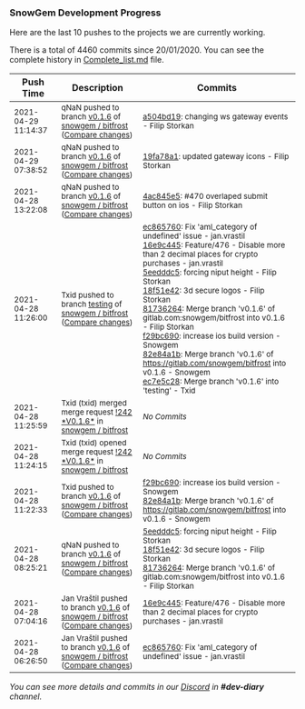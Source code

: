 
### SnowGem Development Progress

Here are the last 10 pushes to the projects we are currently working.

There is a total of 4460 commits since 20/01/2020. You can see the complete history in
 [Complete_list.md](Complete_list.md) file.

| Push Time | Description | Commits |
| --- | --- | --- |
| <sub>2021-04-29 11:14:37</sub> | <sub>qNaN pushed to branch [v0\.1\.6](https://gitlab.com/snowgem/bitfrost/commits/v0.1.6) of [snowgem / bitfrost](https://gitlab.com/snowgem/bitfrost) ([Compare changes](https://gitlab.com/snowgem/bitfrost/compare/19fa78a17f7cbf3832a6354bb13985db7372ae40...a504bd1979a8a7f8432669d449ab6b82e8bedf54))</sub> | <sub>[a504bd19](https://gitlab.com/snowgem/bitfrost/-/commit/a504bd1979a8a7f8432669d449ab6b82e8bedf54): changing ws gateway events - Filip Storkan</sub> |
| <sub>2021-04-29 07:38:52</sub> | <sub>qNaN pushed to branch [v0\.1\.6](https://gitlab.com/snowgem/bitfrost/commits/v0.1.6) of [snowgem / bitfrost](https://gitlab.com/snowgem/bitfrost) ([Compare changes](https://gitlab.com/snowgem/bitfrost/compare/4ac845e55b6145bc23542f087a2aace9166850eb...19fa78a17f7cbf3832a6354bb13985db7372ae40))</sub> | <sub>[19fa78a1](https://gitlab.com/snowgem/bitfrost/-/commit/19fa78a17f7cbf3832a6354bb13985db7372ae40): updated gateway icons - Filip Storkan</sub> |
| <sub>2021-04-28 13:22:08</sub> | <sub>qNaN pushed to branch [v0\.1\.6](https://gitlab.com/snowgem/bitfrost/commits/v0.1.6) of [snowgem / bitfrost](https://gitlab.com/snowgem/bitfrost) ([Compare changes](https://gitlab.com/snowgem/bitfrost/compare/82e84a1b5f1ad4a9fe291955c09a6b1cab9315ca...4ac845e55b6145bc23542f087a2aace9166850eb))</sub> | <sub>[4ac845e5](https://gitlab.com/snowgem/bitfrost/-/commit/4ac845e55b6145bc23542f087a2aace9166850eb): #470 overlaped submit button on ios - Filip Storkan</sub> |
| <sub>2021-04-28 11:26:00</sub> | <sub>Txid pushed to branch [testing](https://gitlab.com/snowgem/bitfrost/commits/testing) of [snowgem / bitfrost](https://gitlab.com/snowgem/bitfrost) ([Compare changes](https://gitlab.com/snowgem/bitfrost/compare/4bd24c5b19cd5ea9e9d6b83c9a2453c40dd038c2...ec7e5c285ad1835cac47d323055c0d3361bcafdc))</sub> | <sub>[ec865760](https://gitlab.com/snowgem/bitfrost/-/commit/ec865760eb8a4685bda21edfce4dcb2ab0ed2a85): Fix 'aml_category of undefined' issue - jan.vrastil<br>[16e9c445](https://gitlab.com/snowgem/bitfrost/-/commit/16e9c445274a72f7a14cb7fe2b278bbd2ce44fa6): Feature/476 - Disable more than 2 decimal places for crypto purchases - jan.vrastil<br>[5eedddc5](https://gitlab.com/snowgem/bitfrost/-/commit/5eedddc5e74ec35c681e77872d5f80e2140418ed): forcing niput height - Filip Storkan<br>[18f51e42](https://gitlab.com/snowgem/bitfrost/-/commit/18f51e42b5f6e9ba5eada5b4cc1616bb54b5f01c): 3d secure logos - Filip Storkan<br>[81736264](https://gitlab.com/snowgem/bitfrost/-/commit/817362645ec80caf485c50432063a9cafbfc3e84): Merge branch 'v0.1.6' of gitlab.com:snowgem/bitfrost into v0.1.6 - Filip Storkan<br>[f29bc690](https://gitlab.com/snowgem/bitfrost/-/commit/f29bc690f655ec864c5381c28fc3369436903301): increase ios  build  version - Snowgem<br>[82e84a1b](https://gitlab.com/snowgem/bitfrost/-/commit/82e84a1b5f1ad4a9fe291955c09a6b1cab9315ca): Merge branch 'v0.1.6' of https://gitlab.com/snowgem/bitfrost into v0.1.6 - Snowgem<br>[ec7e5c28](https://gitlab.com/snowgem/bitfrost/-/commit/ec7e5c285ad1835cac47d323055c0d3361bcafdc): Merge branch 'v0.1.6' into 'testing' - Txid</sub> |
| <sub>2021-04-28 11:25:59</sub> | <sub>Txid (txid) merged merge request [\!242 \*V0\.1\.6\*](https://gitlab.com/snowgem/bitfrost/-/merge_requests/242) in [snowgem / bitfrost](https://gitlab.com/snowgem/bitfrost)</sub> | <sub>_No Commits_</sub> |
| <sub>2021-04-28 11:24:15</sub> | <sub>Txid (txid) opened merge request [\!242 \*V0\.1\.6\*](https://gitlab.com/snowgem/bitfrost/-/merge_requests/242) in [snowgem / bitfrost](https://gitlab.com/snowgem/bitfrost)</sub> | <sub>_No Commits_</sub> |
| <sub>2021-04-28 11:22:33</sub> | <sub>Txid pushed to branch [v0\.1\.6](https://gitlab.com/snowgem/bitfrost/commits/v0.1.6) of [snowgem / bitfrost](https://gitlab.com/snowgem/bitfrost) ([Compare changes](https://gitlab.com/snowgem/bitfrost/compare/817362645ec80caf485c50432063a9cafbfc3e84...82e84a1b5f1ad4a9fe291955c09a6b1cab9315ca))</sub> | <sub>[f29bc690](https://gitlab.com/snowgem/bitfrost/-/commit/f29bc690f655ec864c5381c28fc3369436903301): increase ios  build  version - Snowgem<br>[82e84a1b](https://gitlab.com/snowgem/bitfrost/-/commit/82e84a1b5f1ad4a9fe291955c09a6b1cab9315ca): Merge branch 'v0.1.6' of https://gitlab.com/snowgem/bitfrost into v0.1.6 - Snowgem</sub> |
| <sub>2021-04-28 08:25:21</sub> | <sub>qNaN pushed to branch [v0\.1\.6](https://gitlab.com/snowgem/bitfrost/commits/v0.1.6) of [snowgem / bitfrost](https://gitlab.com/snowgem/bitfrost) ([Compare changes](https://gitlab.com/snowgem/bitfrost/compare/16e9c445274a72f7a14cb7fe2b278bbd2ce44fa6...817362645ec80caf485c50432063a9cafbfc3e84))</sub> | <sub>[5eedddc5](https://gitlab.com/snowgem/bitfrost/-/commit/5eedddc5e74ec35c681e77872d5f80e2140418ed): forcing niput height - Filip Storkan<br>[18f51e42](https://gitlab.com/snowgem/bitfrost/-/commit/18f51e42b5f6e9ba5eada5b4cc1616bb54b5f01c): 3d secure logos - Filip Storkan<br>[81736264](https://gitlab.com/snowgem/bitfrost/-/commit/817362645ec80caf485c50432063a9cafbfc3e84): Merge branch 'v0.1.6' of gitlab.com:snowgem/bitfrost into v0.1.6 - Filip Storkan</sub> |
| <sub>2021-04-28 07:04:16</sub> | <sub>Jan Vraštil pushed to branch [v0\.1\.6](https://gitlab.com/snowgem/bitfrost/commits/v0.1.6) of [snowgem / bitfrost](https://gitlab.com/snowgem/bitfrost) ([Compare changes](https://gitlab.com/snowgem/bitfrost/compare/ec865760eb8a4685bda21edfce4dcb2ab0ed2a85...16e9c445274a72f7a14cb7fe2b278bbd2ce44fa6))</sub> | <sub>[16e9c445](https://gitlab.com/snowgem/bitfrost/-/commit/16e9c445274a72f7a14cb7fe2b278bbd2ce44fa6): Feature/476 - Disable more than 2 decimal places for crypto purchases - jan.vrastil</sub> |
| <sub>2021-04-28 06:26:50</sub> | <sub>Jan Vraštil pushed to branch [v0\.1\.6](https://gitlab.com/snowgem/bitfrost/commits/v0.1.6) of [snowgem / bitfrost](https://gitlab.com/snowgem/bitfrost) ([Compare changes](https://gitlab.com/snowgem/bitfrost/compare/53ff74b1f57ec0e45efedf47eebeabf97f717183...ec865760eb8a4685bda21edfce4dcb2ab0ed2a85))</sub> | <sub>[ec865760](https://gitlab.com/snowgem/bitfrost/-/commit/ec865760eb8a4685bda21edfce4dcb2ab0ed2a85): Fix 'aml_category of undefined' issue - jan.vrastil</sub> |

_You can see more details and commits in our [Discord](https://discord.gg/zumGnbg) in **#dev-diary** channel._

